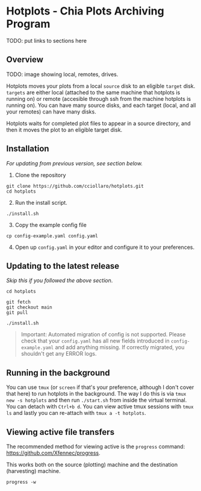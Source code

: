 # Hotplots - Chia Plots Archiving Program
TODO: put links to sections here

## Overview
TODO: image showing local, remotes, drives.

Hotplots moves your plots from a local `source` disk to an eligible `target` disk.
`targets` are either local (attached to the same machine that hotplots is running on) or remote (accesible through ssh from the machine hotplots is running on).
You can have many source disks, and each target (local, and all your remotes) can have many disks.

Hotplots waits for completed plot files to appear in a source directory, and then it moves the plot to 
an eligible target disk. 

## Installation

_For updating from previous version, see section below._

1. Clone the repository

```
git clone https://github.com/cciollaro/hotplots.git
cd hotplots
```

2. Run the install script.

```
./install.sh
```

3. Copy the example config file

```
cp config-example.yaml config.yaml
```

4. Open up `config.yaml` in your editor and configure it to your preferences.

## Updating to the latest release

_Skip this if you followed the above section_.

```
cd hotplots

git fetch
git checkout main
git pull

./install.sh
```

> Important: Automated migration of config is not supported. Please check that your `config.yaml` has all new fields introduced in `config-example.yaml` and add anything missing. If correctly migrated, you shouldn't get any ERROR logs.

## Running in the background
You can use `tmux` (or `screen` if that's your preference, although I don't cover that here) to run hotplots in the background. 
The way I do this is via `tmux new -s hotplots` and then run `./start.sh` from inside the virtual terminal. You can detach with `Ctrl+b d`. 
You can view active tmux sessions with `tmux ls` and lastly you can re-attach with `tmux a -t hotplots`.

## Viewing active file transfers
The recommended method for viewing active is the `progress` command: https://github.com/Xfennec/progress.

This works both on the source (plotting) machine and the destination (harvesting) machine.

```
progress -w
```